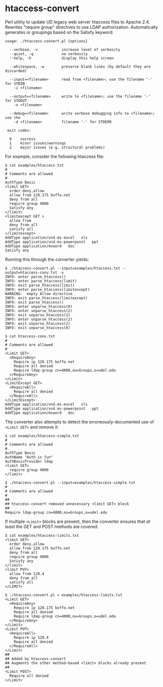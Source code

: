 # htaccess-convert
Perl utility to update UD legacy web server htaccess files to Apache 2.4.  Rewrites "require group" directives to use LDAP authorization.  Automatically generates <RequireAny> or <RequireAll> groupings based on the Satisfy keyword.

```
usage: ./htaccess-convert.pl {options}

  --verbose, -v           increase level of verbosity
  --quiet, -q             no verbosity
  --help, -h              display this help screen

  --whitespace, -w        preserve blank lines (by default they are discarded)

  --input=<filename>      read from <filename>; use the filename '-' for STDIN
    -i <filename>

  --output=<filename>     write to <filename>; use the filename '-' for STDOUT
    -o <filename>

  --debug=<filename>      write verbose debugging info to <filename>; use the
    -d <filename>         filename '-' for STDERR

 exit codes:

  0    success
  1    minor issues/warnings
  2    major issues (e.g. structural problems)

```

For example, consider the following htaccess file:

```
$ cat examples/htaccess.txt
#
# Comments are allowed
#
AuthType Basic
<limit GET>
  order deny,allow
  allow from 128.175 boffo.net
  deny from all
  require group 4000
  Satisfy any
</limit>
<limitexcept GET >
  allow from
  deny from all
  satisfy all
</limitexcept>
AddType application/vnd.ms-excel   xls
AddType application/vnd.ms-powerpoint   ppt
AddType application/msword   doc
Satisfy any
```

Running this through the converter yields:

```
$ ./htaccess-convert.pl --input=examples/htaccess.txt --output=htaccess-conv.txt -v
INFO: enter parse_htaccess()
INFO: enter parse_htaccess(limit)
INFO: exit parse_htaccess(limit)
INFO: enter parse_htaccess(limitexcept)
WARNING:  empty Allow directive
INFO: exit parse_htaccess(limitexcept)
INFO: exit parse_htaccess()
INFO: enter unparse_htaccess(0)
INFO: enter unparse_htaccess(2)
INFO: exit unparse_htaccess(2)
INFO: enter unparse_htaccess(2)
INFO: exit unparse_htaccess(2)
INFO: exit unparse_htaccess(0)

$ cat htaccess-conv.txt
#
# Comments are allowed
#
<Limit GET>
  <RequireAny>
    Require ip 128.175 boffo.net
    Require all denied
    Require ldap-group cn=4000,ou=Groups,o=udel.edu
  </RequireAny>
</Limit>
<LimitExcept GET>
  <RequireAll>
    Require all denied
  </RequireAll>
</LimitExcept>
AddType application/vnd.ms-excel   xls
AddType application/vnd.ms-powerpoint   ppt
AddType application/msword   doc
```

The converter also attempts to detect the erroneously-documented use of `<Limit GET>` and remove it:

```
$ cat examples/htaccess-simple.txt
#
# Comments are allowed
#
AuthType Basic
AuthName "Auth is fun"
AuthBasicProvider ldap
<limit GET>
  require group 4000
</limit>

$ ./htaccess-convert.pl --input=examples/htaccess-simple.txt
#
# Comments are allowed
#
##
## htaccess-convert removed unnecessary <limit GET> block
##
Require ldap-group cn=4000,ou=Groups,o=udel.edu
```

If multiple `<Limit>` blocks are present, then the converter ensures that *at least* the GET and POST methods are covered:

```
$ cat examples/htaccess-limits.txt
<limit GET>
  order deny,allow
  allow from 128.175 boffo.net
  deny from all
  require group 4000
  Satisfy any
</limit>
<limit PUT>
  allow from 128.4
  deny from all
  satisfy all
</LIMIT>

$ ./htaccess-convert.pl < examples/htaccess-limits.txt
<Limit GET>
  <RequireAny>
    Require ip 128.175 boffo.net
    Require all denied
    Require ldap-group cn=4000,ou=Groups,o=udel.edu
  </RequireAny>
</Limit>
<Limit PUT>
  <RequireAll>
    Require ip 128.4
    Require all denied
  </RequireAll>
</Limit>
##
## Added by htaccess-convert
## Augments the other method-based <limit> blocks already present
##
<Limit POST>
  Require all denied
</Limit>

```

